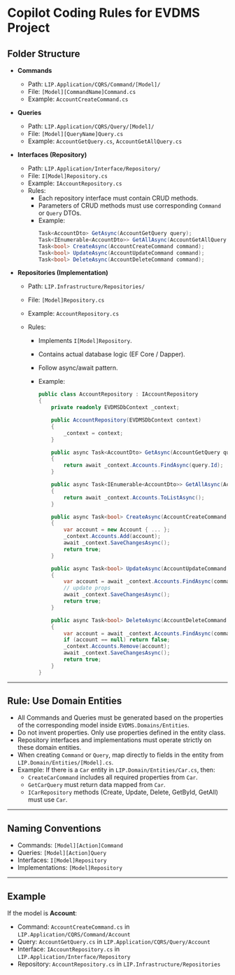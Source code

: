# Copilot Coding Rules for EVDMS Project

## Folder Structure

- **Commands**

  - Path: `LIP.Application/CQRS/Command/[Model]/`
  - File: `[Model][CommandName]Command.cs`
  - Example: `AccountCreateCommand.cs`

- **Queries**

  - Path: `LIP.Application/CQRS/Query/[Model]/`
  - File: `[Model][QueryName]Query.cs`
  - Example: `AccountGetQuery.cs`, `AccountGetAllQuery.cs`

- **Interfaces (Repository)**

  - Path: `LIP.Application/Interface/Repository/`
  - File: `I[Model]Repository.cs`
  - Example: `IAccountRepository.cs`
  - Rules:
    - Each repository interface must contain CRUD methods.
    - Parameters of CRUD methods must use corresponding `Command` or `Query` DTOs.
    - Example:
      ```csharp
      Task<AccountDto> GetAsync(AccountGetQuery query);
      Task<IEnumerable<AccountDto>> GetAllAsync(AccountGetAllQuery query);
      Task<bool> CreateAsync(AccountCreateCommand command);
      Task<bool> UpdateAsync(AccountUpdateCommand command);
      Task<bool> DeleteAsync(AccountDeleteCommand command);
      ```

- **Repositories (Implementation)**

  - Path: `LIP.Infrastructure/Repositories/`
  - File: `[Model]Repository.cs`
  - Example: `AccountRepository.cs`
  - Rules:

    - Implements `I[Model]Repository`.
    - Contains actual database logic (EF Core / Dapper).
    - Follow async/await pattern.
    - Example:

      ```csharp
      public class AccountRepository : IAccountRepository
      {
          private readonly EVDMSDbContext _context;

          public AccountRepository(EVDMSDbContext context)
          {
              _context = context;
          }

          public async Task<AccountDto> GetAsync(AccountGetQuery query)
          {
              return await _context.Accounts.FindAsync(query.Id);
          }

          public async Task<IEnumerable<AccountDto>> GetAllAsync(AccountGetAllQuery query)
          {
              return await _context.Accounts.ToListAsync();
          }

          public async Task<bool> CreateAsync(AccountCreateCommand command)
          {
              var account = new Account { ... };
              _context.Accounts.Add(account);
              await _context.SaveChangesAsync();
              return true;
          }

          public async Task<bool> UpdateAsync(AccountUpdateCommand command)
          {
              var account = await _context.Accounts.FindAsync(command.Id);
              // update props
              await _context.SaveChangesAsync();
              return true;
          }

          public async Task<bool> DeleteAsync(AccountDeleteCommand command)
          {
              var account = await _context.Accounts.FindAsync(command.Id);
              if (account == null) return false;
              _context.Accounts.Remove(account);
              await _context.SaveChangesAsync();
              return true;
          }
      }
      ```

---

## Rule: Use Domain Entities

- All Commands and Queries must be generated based on the properties of the corresponding model inside `EVDMS.Domains/Entities`.
- Do not invent properties. Only use properties defined in the entity class.
- Repository interfaces and implementations must operate strictly on these domain entities.
- When creating `Command` or `Query`, map directly to fields in the entity from `LIP.Domain/Entities/[Model].cs`.
- Example: If there is a `Car` entity in `LIP.Domain/Entities/Car.cs`, then:
  - `CreateCarCommand` includes all required properties from `Car`.
  - `GetCarQuery` must return data mapped from `Car`.
  - `ICarRepository` methods (Create, Update, Delete, GetById, GetAll) must use `Car`.

---

## Naming Conventions

- Commands: `[Model][Action]Command`
- Queries: `[Model][Action]Query`
- Interfaces: `I[Model]Repository`
- Implementations: `[Model]Repository`

---

## Example

If the model is **Account**:

- Command: `AccountCreateCommand.cs` in `LIP.Application/CQRS/Command/Account`
- Query: `AccountGetQuery.cs` in `LIP.Application/CQRS/Query/Account`
- Interface: `IAccountRepository.cs` in `LIP.Application/Interface/Repository`
- Repository: `AccountRepository.cs` in `LIP.Infrastructure/Repositories`
